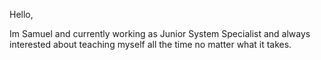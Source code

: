Hello,

Im Samuel and currently working as Junior System Specialist and always interested about teaching myself all the time no matter what it takes.
